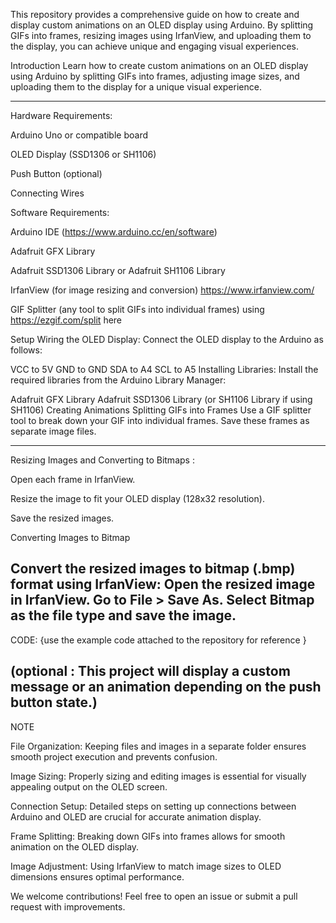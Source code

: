 This repository provides a comprehensive guide on how to create and display custom animations on an OLED display using Arduino.
By splitting GIFs into frames, resizing images using IrfanView, and uploading them to the display, you can achieve unique and engaging visual experiences.

 Introduction
Learn how to create custom animations on an OLED display using Arduino by splitting GIFs into frames, adjusting image sizes, and uploading them to the display for a unique visual experience.

----------------------
Hardware Requirements:

Arduino Uno or compatible board

OLED Display (SSD1306 or SH1106)

Push Button (optional)

Connecting Wires

Software Requirements:

Arduino IDE (https://www.arduino.cc/en/software)

Adafruit GFX Library

Adafruit SSD1306 Library or Adafruit SH1106 Library

IrfanView (for image resizing and conversion) https://www.irfanview.com/ 

GIF Splitter (any tool to split GIFs into individual frames)
using https://ezgif.com/split here

Setup
Wiring the OLED Display: Connect the OLED display to the Arduino as follows:

VCC to 5V
GND to GND
SDA to A4
SCL to A5
Installing Libraries: Install the required libraries from the Arduino Library Manager:

Adafruit GFX Library
Adafruit SSD1306 Library (or SH1106 Library if using SH1106)
Creating Animations
Splitting GIFs into Frames
Use a GIF splitter tool to break down your GIF into individual frames. Save these frames as separate image files.

---------------------------------------
Resizing Images and Converting to Bitmaps :

Open each frame in IrfanView.

Resize the image to fit your OLED display (128x32 resolution).

Save the resized images.

Converting Images to Bitmap

Convert the resized images to bitmap (.bmp) format using IrfanView:
Open the resized image in IrfanView.
Go to File > Save As.
Select Bitmap as the file type and save the image.
-----------------------
CODE:
{use the example code attached to the repository for reference }

(optional : This project will display a custom message or an animation depending on the push button state.)
-----------
NOTE

File Organization: Keeping files and images in a separate folder ensures smooth project execution and prevents confusion.

Image Sizing: Properly sizing and editing images is essential for visually appealing output on the OLED screen.

Connection Setup: Detailed steps on setting up connections between Arduino and OLED are crucial for accurate animation display.

Frame Splitting: Breaking down GIFs into frames allows for smooth animation on the OLED display.

Image Adjustment: Using IrfanView to match image sizes to OLED dimensions ensures optimal performance.

We welcome contributions! Feel free to open an issue or submit a pull request with improvements.
